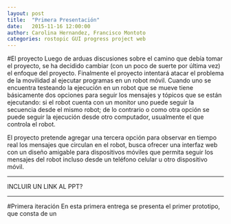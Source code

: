 ```yaml
---
layout: post
title:  "Primera Presentación"
date:   2015-11-16 12:00:00
author: Carolina Hernandez, Francisco Montoto
categories: rostopic GUI progress project web
---
```


#El proyecto
Luego de arduas discusiones sobre el camino que debía tomar el proyecto, se ha decidido cambiar (con un poco de suerte por última vez) el enfoque del proyecto. Finalmente el proyecto intentará atacar el problema de la movilidad al ejecutar programas en un robot móvil. Cuando uno se encuentra testeando la ejecución en un robot que se mueve tiene básicamente dos opciones para seguir los mensajes y tópicos que se están ejecutando: si el robot cuenta con un monitor uno puede seguir la secuencia desde el mismo robot; de lo contrario o como otra opción se puede seguir la ejecución desde otro computador, usualmente el que controla el robot.

El proyecto pretende agregar una tercera opción para observar en tiempo real los mensajes que circulan en el robot, busca ofrecer una interfaz web con un diseño amigable para dispositivos móviles que permita seguir los mensajes del robot incluso desde un teléfono celular u otro dispositivo móvil.

*****************************
INCLUIR UN LINK AL PPT?
****************************
#Primera iteración
En esta primera entrega se presenta el primer prototipo, que consta de un
